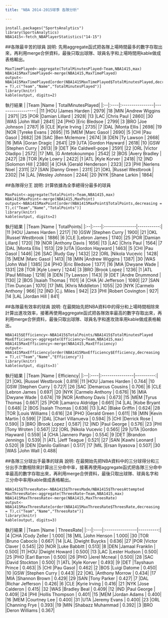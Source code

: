 ```yaml
---
title: "NBA 2014-2015球季 各隊分析"

---
```


```
install.packages("SportsAnalytics")
library(SportsAnalytics)
NBA1415<-fetch_NBAPlayerStatistics("14-15")
```

##各隊最辛苦的球員
說明:
先用aggregate函式把各隊上場時間最多的數字存取出來，再利用merge合併資料，最後只取出球隊、球員名字和上場時間用kable做成表格輸出。

```
MaxTimePlayed<-aggregate(TotalMinutesPlayed~Team,NBA1415,max)
NBA1415MaxTimePlayed<-merge(NBA1415,MaxTimePlayed)
output<-NBA1415MaxTimePlayed[order(NBA1415MaxTimePlayed$TotalMinutesPlayed,decreasing = T),c("Team","Name","TotalMinutesPlayed")]
library(knitr)
kable(output, digits=2)
```

執行結果
|   |Team |Name             | TotalMinutesPlayed|
|:--|:----|:----------------|------------------:|
|11 |HOU  |James Harden     |               2979|
|18 |MIN  |Andrew Wiggins   |               2971|
|25 |POR  |Damian Lillard   |               2928|
|13 |LAC  |Chris Paul       |               2860|
|30 |WAS  |John Wall        |               2841|
|24 |PHO  |Eric Bledsoe     |               2799|
|3  |BRO  |Joe Johnson      |               2787|
|6  |CLE  |Kyrie Irving     |               2735|
|7  |DAL  |Monta Ellis      |               2698|
|19 |NOR  |Tyreke Evans     |               2695|
|15 |MEM  |Marc Gasol       |               2690|
|5  |CHI  |Pau Gasol        |               2682|
|26 |SAC  |Ben Mclemore     |               2674|
|8  |DEN  |Ty Lawson        |               2668|
|16 |MIA  |Goran Dragic     |               2641|
|29 |UTA  |Gordon Hayward   |               2618|
|10 |GSW  |Stephen Curry    |               2613|
|9  |DET  |Ke Caldwell-pope |               2591|
|22 |ORL  |Victor Oladipo   |               2572|
|17 |MIL  |G Antetokounmpo  |               2542|
|2  |BOS  |Avery Bradley    |               2427|
|28 |TOR  |Kyle Lowry       |               2422|
|1  |ATL  |Kyle Korver      |               2418|
|12 |IND  |Solomon Hill     |               2380|
|4  |CHA  |Gerald Henderson |               2323|
|23 |PHI  |Nerlens Noel     |               2311|
|27 |SAN  |Danny Green      |               2311|
|21 |OKL  |Russel Westbrook |               2302|
|14 |LAL  |Wesley Johnson   |               2244|
|20 |NYK  |Shane Larkin     |               1864|


##各隊得分王
說明:
計算依據為全季總得分最多的球員

```
MaxPoint<-aggregate(TotalPoints~Team,NBA1415,max)
NBA1415MaxPoint<-merge(NBA1415,MaxPoint)
output<-NBA1415MaxPoint[order(NBA1415MaxPoint$TotalPoints,decreasing = T),c("Team","Name","TotalPoints")]
library(knitr)
kable(output, digits=2)
```
執行結果
|   |Team |Name             | TotalPoints|
|:--|:----|:----------------|-----------:|
|11 |HOU  |James Harden     |        2217|
|10 |GSW  |Stephen Curry    |        1900|
|21 |OKL  |Russel Westbrook |        1886|
|6  |CLE  |Lebron James     |        1740|
|25 |POR  |Damian Lillard   |        1720|
|19 |NOR  |Anthony Davis    |        1656|
|13 |LAC  |Chris Paul       |        1564|
|7  |DAL  |Monta Ellis      |        1513|
|29 |UTA  |Gordon Hayward   |        1463|
|5  |CHI  |Pau Gasol        |        1446|
|26 |SAC  |Rudy Gay         |        1432|
|22 |ORL  |Nikola Vucevic   |        1428|
|15 |MEM  |Marc Gasol       |        1413|
|18 |MIN  |Andrew Wiggins   |        1387|
|30 |WAS  |John Wall        |        1385|
|24 |PHO  |Eric Bledsoe     |        1377|
|16 |MIA  |Dwyane Wade      |        1331|
|28 |TOR  |Kyle Lowry       |        1244|
|3  |BRO  |Brook Lopez      |        1236|
|1  |ATL  |Paul Millsap     |        1218|
|8  |DEN  |Ty Lawson        |        1143|
|9  |DET  |Andre Drummond   |        1130|
|2  |BOS  |Isaiah Thomas    |        1101|
|4  |CHA  |Al Jefferson     |        1080|
|27 |SAN  |Tim Duncan       |        1070|
|17 |MIL  |Khris Middleton  |        1055|
|20 |NYK  |Carmelo Anthony  |         966|
|12 |IND  |C.j. Miles       |         942|
|23 |PHI  |Robert Covington |         927|
|14 |LAL  |Jordan Hill      |         841|


##各隊最有效率的球員
說明:
在最開始先把NBA資料中的得分和上場時間相除來計算出進攻效率，接著再使用aggregate函式把各隊效率最高的數字存取出來，再利用merge合併資料，最後只取出球隊、球員名字和進攻效率用kable做成表格輸出。


```
NBA1415$Efficiency<-NBA1415$TotalPoints/NBA1415$TotalMinutesPlayed
MaxEfficiency<-aggregate(Efficiency~Team,NBA1415,max)
NBA1415MaxEfficiency<-merge(NBA1415,MaxEfficiency)
output<-NBA1415MaxEfficiency[order(NBA1415MaxEfficiency$Efficiency,decreasing = T),c("Team","Name","Efficiency")]
library(knitr)
kable(output, digits=3)`

```

執行結果
|   |Team |Name             | Efficiency|
|:--|:----|:----------------|----------:|
|21 |OKL  |Russel Westbrook |      0.819|
|11 |HOU  |James Harden     |      0.744|
|10 |GSW  |Stephen Curry    |      0.727|
|26 |SAC  |Demarcus Cousins |      0.706|
|6  |CLE  |Lebron James     |      0.697|
|20 |NYK  |Carmelo Anthony  |      0.676|
|16 |MIA  |Dwyane Wade      |      0.674|
|19 |NOR  |Anthony Davis    |      0.673|
|15 |MEM  |Tyrus Thomas     |      0.667|
|25 |POR  |Lamarcu Aldridge |      0.661|
|14 |LAL  |Kobe Bryant      |      0.648|
|2  |BOS  |Isaiah Thomas    |      0.638|
|13 |LAC  |Blake Griffin    |      0.624|
|28 |TOR  |Louis Williams   |      0.616|
|24 |PHO  |Gerald Green     |      0.611|
|18 |MIN  |Kevin Martin     |      0.599|
|7  |DAL  |Charl Villanueva |      0.594|
|5  |CHI  |Derrick Rose     |      0.590|
|3  |BRO  |Brook Lopez      |      0.587|
|12 |IND  |Paul George      |      0.576|
|23 |PHI  |Tony Wroten      |      0.567|
|22 |ORL  |Nikola Vucevic   |      0.565|
|29 |UTA  |Gordon Hayward   |      0.559|
|4  |CHA  |Jannero Pargo    |      0.554|
|9  |DET  |Brandon Jennings |      0.539|
|1  |ATL  |Jeff Teague      |      0.521|
|27 |SAN  |Kawhi Leonard    |      0.520|
|8  |DEN  |Danilo Gallinari |      0.517|
|17 |MIL  |Ersan Ilyasova   |      0.507|
|30 |WAS  |John Wall        |      0.488|


##各隊三分球出手最準的球員
說明:
在最開始先把NBA資料中的三分球得分和三分出手次數相除來計算出三分命中率，接著再使用aggregate函式把各隊三分命中率最高的數字存取出來，再利用merge合併資料，最後只取出球隊、球員名字和三分命中率用kable做成表格輸出。


```
NBA1415$ThreesRate<-NBA1415$ThreesMade/NBA1415$ThreesAttempted
MaxThreesRate<-aggregate(ThreesRate~Team,NBA1415,max)
NBA1415MaxThreesRate<-merge(NBA1415,MaxThreesRate)
output<-NBA1415MaxThreesRate[order(NBA1415MaxThreesRate$ThreesRate,decreasing = T),c("Team","Name","ThreesRate")]
library(knitr)
kable(output, digits=3)
```

執行結果
|   |Team |Name             | ThreesRate|
|:--|:----|:----------------|----------:|
|4  |CHA  |Cody Zeller      |      1.000|
|18 |MIL  |John Henson      |      1.000|
|30 |TOR  |Bruno Caboclo    |      0.667|
|14 |LAL  |Dwight Buycks    |      0.636|
|27 |POR  |Victor Claver    |      0.545|
|20 |NOR  |Luke Babbitt     |      0.513|
|8  |DEN  |Jamaal Franklin  |      0.500|
|11 |HOU  |Dwight Howard    |      0.500|
|13 |LAC  |Lester Hudson    |      0.500|
|25 |PHO  |Earl Barron      |      0.500|
|26 |PHO  |Jerel Mcneal     |      0.500|
|28 |SAC  |David Stockton   |      0.500|
|1  |ATL  |Kyle Korver      |      0.493|
|9  |DET  |Tayshaun Prince  |      0.463|
|5  |CHI  |Pau Gasol        |      0.462|
|2  |BOS  |Luigi Datome     |      0.450|
|10 |GSW  |Stephen Curry    |      0.443|
|22 |OKL  |Anthony Morrow   |      0.434|
|17 |MIA  |Shannon Brown    |      0.429|
|29 |SAN  |Tony Parker      |      0.427|
|7  |DAL  |Richar Jefferson |      0.426|
|6  |CLE  |Kyrie Irving     |      0.416|
|21 |NYK  |Jose Calderon    |      0.415|
|32 |WAS  |Bradley Beal     |      0.409|
|12 |IND  |Paul George      |      0.409|
|24 |PHI  |Hollis Thompson  |      0.401|
|15 |MEM  |Jordan Adams     |      0.400|
|16 |MEM  |Courtney Lee     |      0.400|
|31 |UTA  |Jeremy Evans     |      0.400|
|23 |ORL  |Channing Frye    |      0.393|
|19 |MIN  |Shabazz Muhammad |      0.392|
|3  |BRO  |Deron Williams   |      0.367|
